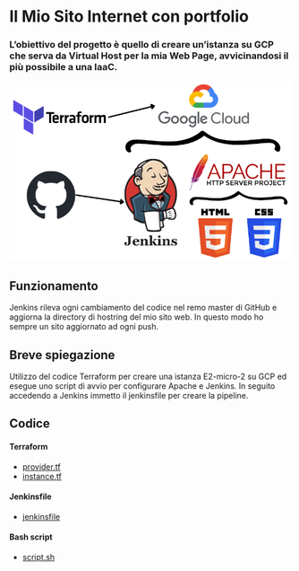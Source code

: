 <h1>Il Mio Sito Internet con portfolio</h1>
<h3>L’obiettivo del progetto è quello di creare un’istanza su GCP che serva da Virtual Host per la mia Web Page, avvicinandosi il più possibile a una IaaC.</h3>
<p align="center">
<img src="https://raw.githubusercontent.com/danielecaporaletti/myPersonalWebsite/master/readme-staff/immagine.png" width="666px" alt="Immagine esplicativa progetto">
</p>

<h2>Funzionamento</h2>
<p>
Jenkins rileva ogni cambiamento del codice nel remo master di GitHub e aggiorna la directory di hostring del mio sito web. In questo modo ho sempre un sito aggiornato ad ogni push.
</p>

<h2>Breve spiegazione</h2>
<p>
Utilizzo del codice Terraform per creare una istanza E2-micro-2 su GCP ed esegue uno script di avvio per configurare Apache e Jenkins. In seguito accedendo a Jenkins immetto il jenkinsfile per creare la pipeline.
</p>

<h2>Codice</h2>
<h4>Terraform</h4>
<ul>
  <li><a href="https://raw.githubusercontent.com/danielecaporaletti/myPersonalWebsite/master/IaaC/terraform/provider.tf">provider.tf</a>
  <li><a href="https://raw.githubusercontent.com/danielecaporaletti/myPersonalWebsite/master/IaaC/terraform/instance.tf">instance.tf</a>
</ul>
<h4>Jenkinsfile</h4>
<ul>
  <li><a href="https://raw.githubusercontent.com/danielecaporaletti/myPersonalWebsite/master/IaaC/jenkinsfile">jenkinsfile</a>
</ul>
<h4>Bash script</h4>
<ul>
  <li><a href="https://raw.githubusercontent.com/danielecaporaletti/myPersonalWebsite/master/IaaC/script.sh">script.sh</a>
</ul>

